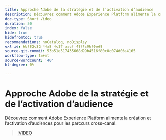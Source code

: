 ```yaml
---
title: Approche Adobe de la stratégie et de l’activation d’audience
description: Découvrez comment Adobe Experience Platform alimente la création et l’activation d’audiences pour les parcours cross-canal.
doc-type: Short Video
duration: 50
index: false
hide: true
hidefromtoc: true
recommendations: noCatalog, noDisplay
exl-id: bbf82c32-44a5-4c17-aacf-48f7c0bf0ed8
source-git-commit: 53b51e517435668d99b4516f80c0c074d06a4165
workflow-type: tm+mt
source-wordcount: '40'
ht-degree: 0%

---
```


# Approche Adobe de la stratégie et de l’activation d’audience

Découvrez comment Adobe Experience Platform alimente la création et l’activation d’audiences pour les parcours cross-canal.

<!-- 62_S655_3442541_49_adobes-approach-to-audience-strategy-and-activation -->
>[!VIDEO](https://video.tv.adobe.com/v/3458225/?learn=on&enablevpops=true)
